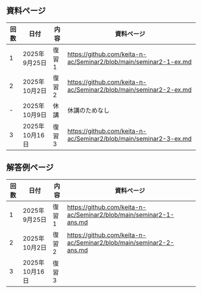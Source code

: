 ## 資料ページ
| 回数 | 日付         | 内容 | 資料ページ | 
|---|------------|------|---| 
| 1 | 2025年9月25日 | 復習1 | https://github.com/keita-n-ac/Seminar2/blob/main/seminar2-1-ex.md | 
| 2 | 2025年10月2日 | 復習2 | https://github.com/keita-n-ac/Seminar2/blob/main/seminar2-2-ex.md | 
| - | 2025年10月9日 | 休講 | 休講のためなし | 
| 3 | 2025年10月16日 | 復習3 | https://github.com/keita-n-ac/Seminar2/blob/main/seminar2-3-ex.md | 


## 解答例ページ
| 回数 | 日付         | 内容 | 資料ページ | 
|---|------------|------|---| 
| 1 | 2025年9月25日 | 復習1 | https://github.com/keita-n-ac/Seminar2/blob/main/seminar2-1-ans.md | 
| 2 | 2025年10月2日 | 復習2 | https://github.com/keita-n-ac/Seminar2/blob/main/seminar2-2-ans.md | 
| 3 | 2025年10月16日 | 復習3 | | 
